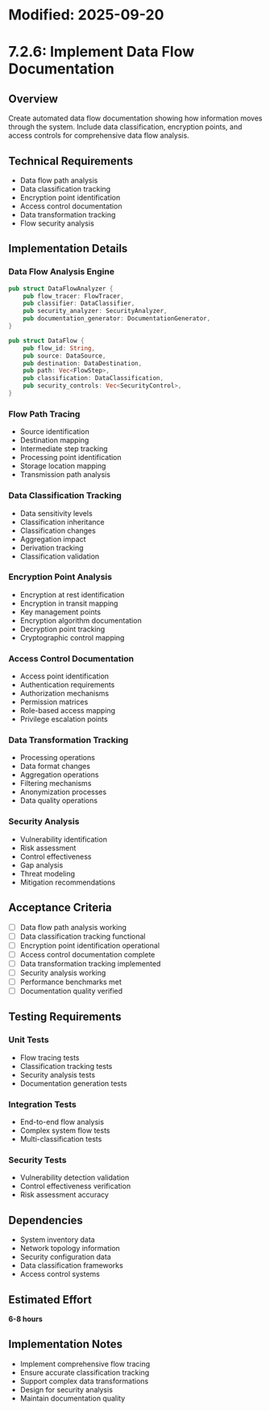 # Modified: 2025-09-20

# 7.2.6: Implement Data Flow Documentation

## Overview
Create automated data flow documentation showing how information moves through the system. Include data classification, encryption points, and access controls for comprehensive data flow analysis.

## Technical Requirements
- Data flow path analysis
- Data classification tracking
- Encryption point identification
- Access control documentation
- Data transformation tracking
- Flow security analysis

## Implementation Details

### Data Flow Analysis Engine
```rust
pub struct DataFlowAnalyzer {
    pub flow_tracer: FlowTracer,
    pub classifier: DataClassifier,
    pub security_analyzer: SecurityAnalyzer,
    pub documentation_generator: DocumentationGenerator,
}

pub struct DataFlow {
    pub flow_id: String,
    pub source: DataSource,
    pub destination: DataDestination,
    pub path: Vec<FlowStep>,
    pub classification: DataClassification,
    pub security_controls: Vec<SecurityControl>,
}
```

### Flow Path Tracing
- Source identification
- Destination mapping
- Intermediate step tracking
- Processing point identification
- Storage location mapping
- Transmission path analysis

### Data Classification Tracking
- Data sensitivity levels
- Classification inheritance
- Classification changes
- Aggregation impact
- Derivation tracking
- Classification validation

### Encryption Point Analysis
- Encryption at rest identification
- Encryption in transit mapping
- Key management points
- Encryption algorithm documentation
- Decryption point tracking
- Cryptographic control mapping

### Access Control Documentation
- Access point identification
- Authentication requirements
- Authorization mechanisms
- Permission matrices
- Role-based access mapping
- Privilege escalation points

### Data Transformation Tracking
- Processing operations
- Data format changes
- Aggregation operations
- Filtering mechanisms
- Anonymization processes
- Data quality operations

### Security Analysis
- Vulnerability identification
- Risk assessment
- Control effectiveness
- Gap analysis
- Threat modeling
- Mitigation recommendations

## Acceptance Criteria
- [ ] Data flow path analysis working
- [ ] Data classification tracking functional
- [ ] Encryption point identification operational
- [ ] Access control documentation complete
- [ ] Data transformation tracking implemented
- [ ] Security analysis working
- [ ] Performance benchmarks met
- [ ] Documentation quality verified

## Testing Requirements

### Unit Tests
- Flow tracing tests
- Classification tracking tests
- Security analysis tests
- Documentation generation tests

### Integration Tests
- End-to-end flow analysis
- Complex system flow tests
- Multi-classification tests

### Security Tests
- Vulnerability detection validation
- Control effectiveness verification
- Risk assessment accuracy

## Dependencies
- System inventory data
- Network topology information
- Security configuration data
- Data classification frameworks
- Access control systems

## Estimated Effort
**6-8 hours**

## Implementation Notes
- Implement comprehensive flow tracing
- Ensure accurate classification tracking
- Support complex data transformations
- Design for security analysis
- Maintain documentation quality
